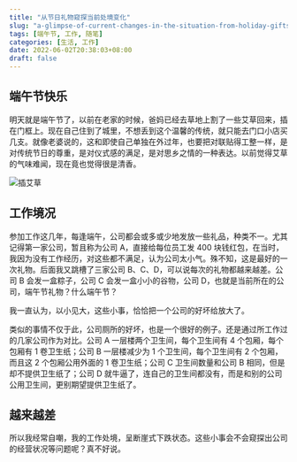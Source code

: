 ```yaml
---
title: "从节日礼物窥探当前处境变化"
slug: "a-glimpse-of-current-changes-in-the-situation-from-holiday-gifts"
tags: [端午节, 工作, 随笔]
categories: [生活, 工作]
date: 2022-06-02T20:38:03+08:00
draft: false
---
```


## 端午节快乐
明天就是端午节了，以前在老家的时候，爸妈已经去草地上割了一些艾草回来，插在门框上。现在自己住到了城里，不想丢到这个温馨的传统，就只能去门口小店买几支。就像老婆说的，这和即使自己单独在外过年，也要把对联贴得工整一样，是对传统节日的尊重，是对仪式感的满足，是对思乡之情的一种表达。以前觉得艾草的气味难闻，现在竟也觉得很是清香。

![插艾草](https://s3.bmp.ovh/imgs/2022/06/02/3e36243fc84da5e8.jpg)

## 工作境况
参加工作这几年，每逢端午，公司都会或多或少地发放一些礼品，种类不一。尤其记得第一家公司，暂且称为公司 A，直接给每位员工发 400 块钱红包，在当时，我因为没有工作经历，对这些都不满足，认为公司太小气。殊不知，这是最好的一次礼物。后面我又跳槽了三家公司 B、C、D，可以说每次的礼物都越来越差。公司 B 会发一盒粽子，公司 C 会发一盒小小的谷物，公司 D，也就是当前所在的公司，端午节礼物？什么端午节？

我一直认为，以小见大，这些小事，恰恰把一个公司的好坏给放大了。

类似的事情不仅于此，公司厕所的好坏，也是一个很好的例子。还是通过所工作过的几家公司作为对比。公司 A 一层楼两个卫生间，每个卫生间有 4 个包厢，每个包厢有 1 卷卫生纸；公司 B 一层楼减少为 1 个卫生间，每个卫生间有 2 个包厢，而且这 2 个包厢公用外面的 1 卷卫生纸；公司 C 卫生间数量和公司 B 相同，但是却不提供卫生纸了；公司 D 就牛逼了，连自己的卫生间都没有，而是和别的公司公用卫生间，更别期望提供卫生纸了。


## 越来越差
所以我经常自嘲，我的工作处境，呈断崖式下跌状态。这些小事会不会窥探出公司的经营状况等问题呢？真不好说。